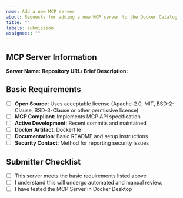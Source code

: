 ```yaml
---
name: Add a new MCP server
about: Requests for adding a new MCP server to the Docker Catalog
title: ""
labels: submission
assignees: ""
---
```


## MCP Server Information

**Server Name:**
**Repository URL:**
**Brief Description:**

## Basic Requirements

- [ ] **Open Source**: Uses acceptable license (Apache-2.0, MIT, BSD-2-Clause, BSD-3-Clause or other permissive license)
- [ ] **MCP Compliant**: Implements MCP API specification
- [ ] **Active Development**: Recent commits and maintained
- [ ] **Docker Artifact**: Dockerfile
- [ ] **Documentation**: Basic README and setup instructions
- [ ] **Security Contact**: Method for reporting security issues

## Submitter Checklist

- [ ] This server meets the basic requirements listed above
- [ ] I understand this will undergo automated and manual review.
- [ ] I have tested the MCP Server in Docker Desktop
